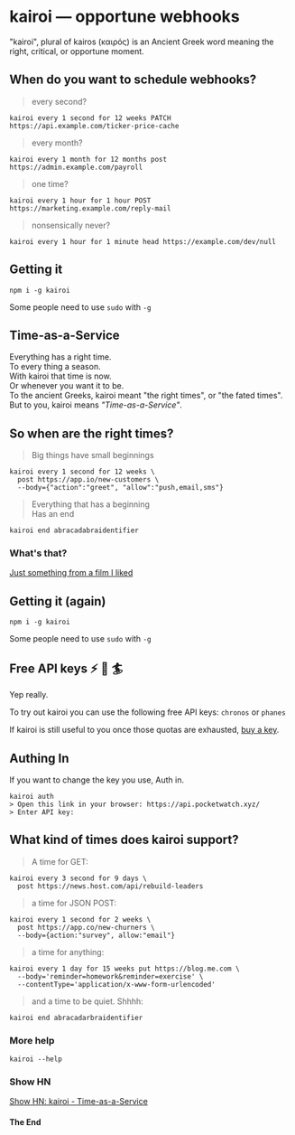 # kairoi &mdash; opportune webhooks

"kairoi", plural of kairos (καιρός) is an Ancient Greek word meaning the right, critical, or opportune moment.

## When do you want to schedule webhooks?

> every second? 
```shell
kairoi every 1 second for 12 weeks PATCH https://api.example.com/ticker-price-cache
```
> every month?
```shell
kairoi every 1 month for 12 months post https://admin.example.com/payroll
```
> one time?
```shell
kairoi every 1 hour for 1 hour POST https://marketing.example.com/reply-mail
```
> nonsensically never?
```shell
kairoi every 1 hour for 1 minute head https://example.com/dev/null
```

## Getting it

```shell
npm i -g kairoi 
```

Some people need to use `sudo` with `-g`

## Time-as-a-Service

Everything has a right time.  
To every thing a season.  
With kairoi that time is now.  
Or whenever you want it to be.  
To the ancient Greeks, kairoi meant "the right times", or "the fated times".  
But to you, kairoi means *"Time-as-a-Service"*.  

## So when are the right times?

> Big things have small beginnings

```shell
kairoi every 1 second for 12 weeks \ 
  post https://app.io/new-customers \
  --body={"action":"greet", "allow":"push,email,sms"}
```

> Everything that has a beginning  
> Has an end


```shell
kairoi end abracadabraidentifier
```
### What's that?

[Just something from a film I liked](https://youtu.be/lrrpenD-Eg0?t=12s)

## Getting it (again)

```shell
npm i -g kairoi 
```

Some people need to use `sudo` with `-g`

## Free API keys :zap: :key: :surfer:

Yep really.

To try out kairoi you can use the following free API keys: `chronos` or `phanes`

If kairoi is still useful to you once those quotas are exhausted, [buy a key](https://api.pocketwatch.xyz).

## Authing In

If you want to change the key you use, Auth in.

```shell
kairoi auth
> Open this link in your browser: https://api.pocketwatch.xyz/
> Enter API key: 
```

## What kind of times does kairoi support?

> A time for GET:
```shell
kairoi every 3 second for 9 days \
  post https://news.host.com/api/rebuild-leaders
```

> a time for JSON POST:
```shell
kairoi every 1 second for 2 weeks \
  post https://app.co/new-churners \
  --body={action:"survey", allow:"email"}
```

> a time for anything:
```shell
kairoi every 1 day for 15 weeks put https://blog.me.com \ 
  --body='reminder=homework&reminder=exercise' \ 
  --contentType='application/x-www-form-urlencoded'
```

> and a time to be quiet. Shhhh:

```shell
kairoi end abracadarbraidentifier
```

### More help

```
kairoi --help
```

### Show HN

[Show HN: kairoi - Time-as-a-Service](https://news.ycombinator.com/item?id=17367877)

#### The End
